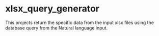 # xlsx_query_generator
This projects return the specific data from the input xlsx files using the database query from the Natural language input.
